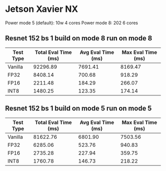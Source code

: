 # Jetson Xavier NX

Power mode 5 (default): 10w 4 cores
Power mode 8: 202 6 cores

## Resnet 152 bs 1 build on mode 8 run on mode 8

| Test Type | Total Eval Time (ms) | Avg Eval Time (ms) | Max Eval Time (ms) |
|-----------|----------------------|--------------------|--------------------|
| Vanilla   | 92296.89             | 7691.41            | 8169.47            |
| FP32      | 8408.14              | 700.68             | 918.29             |
| FP16      | 2211.48              | 184.29             | 266.07             |
| INT8      | 1480.25              | 123.35             | 174.14             |

## Resnet 152 bs 1 build on mode 5 run on mode 5

| Test Type | Total Eval Time (ms) | Avg Eval Time (ms) | Max Eval Time (ms) |
|-----------|----------------------|--------------------|--------------------|
| Vanilla   | 81622.76             | 6801.90            | 7503.56            |
| FP32      | 6285.06              | 523.76             | 940.83             |
| FP16      | 2735.28              | 227.94             | 359.75             |
| INT8      | 1760.78              | 146.73             | 218.22             |

